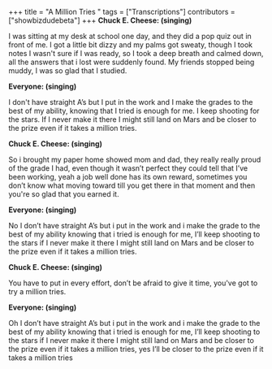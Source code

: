 +++
title = "A Million Tries "
tags = ["Transcriptions"]
contributors = ["showbizdudebeta"]
+++
**Chuck E. Cheese: (singing)** 

I was sitting at my desk at school one day, and they did a pop quiz out in front of me. I got a little bit dizzy and my palms got sweaty, though I took notes I wasn't sure if I was ready, so I took a deep breath and calmed down, all the answers that i lost were suddenly found. My friends stopped being muddy, I was so glad that I studied.

**Everyone: (singing)** 

I don't have straight A’s but I put in the work and I make the grades to the best of my ability, knowing that I tried is enough for me. I keep shooting for the stars. If I never make it there I might  still land on Mars and be closer to the prize even if it takes a million tries.

**Chuck E. Cheese: (singing)**

So i brought my paper home showed mom and dad, they really really proud of the grade I had, even though it wasn’t perfect they could tell that I’ve been working, yeah a job well done has its own reward, sometimes you don’t know what moving toward till you get there in that moment and then you're so glad that you earned it.

**Everyone: (singing)** 

No I don’t have straight A’s but i put in the work and i make the grade to the best of my ability knowing that i tried is enough for me, I’ll keep shooting to the stars if I never make it there I might still land on Mars and be closer to the prize even if it takes a million tries.


**Chuck E. Cheese: (singing)**

You have to put in every effort, don’t be afraid to give it time, you've got to try a million tries.

**Everyone: (singing)** 

Oh  I don’t have straight A’s but i put in the work and i make the grade to the best of my ability knowing that i tried is enough for me, I’ll keep shooting to the stars if I never make it there I might still land on Mars and be closer to the prize even if it takes a million tries, yes I’ll be closer to the prize even if it takes a million tries 

